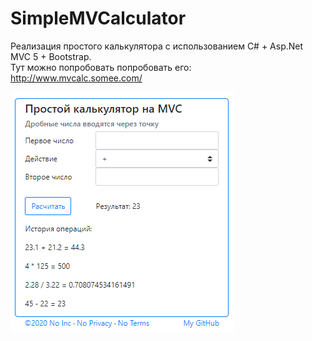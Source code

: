 # SimpleMVCalculator
Реализация простого калькулятора с использованием C# + Asp.Net MVC 5 + Bootstrap.
<br/>Тут можно попробовать попробовать его: http://www.mvcalc.somee.com/


![Скриншот](https://github.com/AlexSherTemplar/SimpleMVCCalculator/blob/master/Screens/Scr1.PNG)
